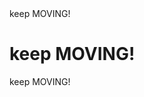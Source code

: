 <title> keep MOVING!</title>
<head> keep MOVING!</head>
<h1 font-family="sans serif"> keep MOVING!</h1>
<p> keep MOVING!</p>
